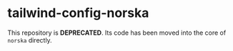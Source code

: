 # tailwind-config-norska

This repository is **DEPRECATED**. Its code has been moved into the core of `norska` directly.
